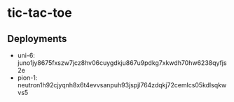 # tic-tac-toe

## Deployments

- uni-6: juno1jy8675fxszw7jcz8hv06cuygdkju867u9pdkg7xkwdh70hw6238qyfjs2e
- pion-1: neutron1h92cjyqnh8x6t4evvsanpuh93jspjl764zdqkj72cemlcs05kdlsqkwvs5

